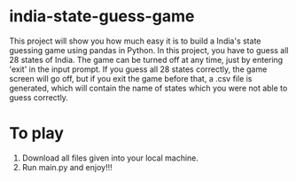 # india-state-guess-game
This project will show you how much easy it is to build a India's state guessing game using pandas in Python. In this project, you have to guess all 28 states of India. The game can be turned off at any time, just by entering 'exit' in the input prompt. If you guess all 28 states correctly, the game screen will go off, but if you exit the game before that, a .csv file is generated, which will contain the name of states which you were not able to guess correctly.

# To play
1. Download all files given into your local machine.
2. Run main.py and enjoy!!!
